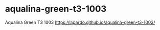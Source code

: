 # aqualina-green-t3-1003
 Aqualina Green T3 1003
 https://lapardo.github.io/aqualina-green-t3-1003/
